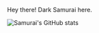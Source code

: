 Hey there! Dark Samurai here.



![Samurai's GitHub stats](https://github-readme-stats.vercel.app/api?username=ninja7-bot&show_icons=true&theme=dracula)

